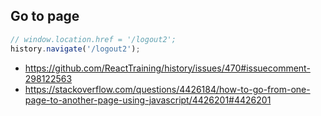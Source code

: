 ## Go to page

```javascript
// window.location.href = '/logout2';
history.navigate('/logout2');
```

- https://github.com/ReactTraining/history/issues/470#issuecomment-298122563
- https://stackoverflow.com/questions/4426184/how-to-go-from-one-page-to-another-page-using-javascript/4426201#4426201